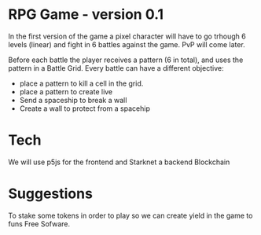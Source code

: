 # RPG Game - version 0.1

In the first version of the game a pixel character will have to go trhough 6 levels (linear) and fight in 6 battles against the game. PvP will come later.

Before each battle the player receives a pattern (6 in total), and uses the pattern in a Battle Grid. Every battle can have a different objective:
- place a pattern to kill a cell in the grid.
- place a pattern to create live
- Send a spaceship to break a wall
- Create a wall to protect from a spacehip

# Tech

We will use p5js for the frontend and Starknet a backend Blockchain

# Suggestions

To stake some tokens in order to play so we can create yield in the game to funs Free Sofware.
